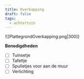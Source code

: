 ```yaml
---
title: Overkapping
draft: false
tags:
  - achtertuin
---
```

![[PlattegrondOverkapping.png|300]]

**Benodigdheden**
- [ ] Tuinsetje
- [ ] Tafeltje
- [ ] Spulletjes voor aan de muur
- [ ] Verlichting